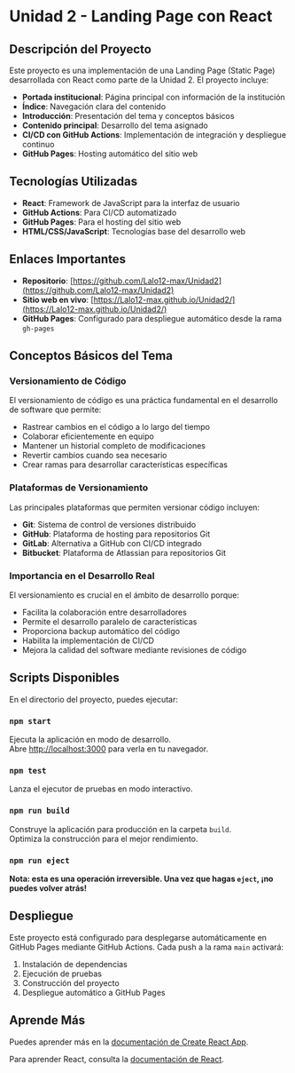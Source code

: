 # Unidad 2 - Landing Page con React

## Descripción del Proyecto

Este proyecto es una implementación de una Landing Page (Static Page) desarrollada con React como parte de la Unidad 2. El proyecto incluye:

- **Portada institucional**: Página principal con información de la institución
- **Índice**: Navegación clara del contenido
- **Introducción**: Presentación del tema y conceptos básicos
- **Contenido principal**: Desarrollo del tema asignado
- **CI/CD con GitHub Actions**: Implementación de integración y despliegue continuo
- **GitHub Pages**: Hosting automático del sitio web

## Tecnologías Utilizadas

- **React**: Framework de JavaScript para la interfaz de usuario
- **GitHub Actions**: Para CI/CD automatizado
- **GitHub Pages**: Para el hosting del sitio web
- **HTML/CSS/JavaScript**: Tecnologías base del desarrollo web

## Enlaces Importantes

- **Repositorio**: [https://github.com/Lalo12-max/Unidad2](https://github.com/Lalo12-max/Unidad2)
- **Sitio web en vivo**: [https://Lalo12-max.github.io/Unidad2/](https://Lalo12-max.github.io/Unidad2/)
- **GitHub Pages**: Configurado para despliegue automático desde la rama `gh-pages`

## Conceptos Básicos del Tema

### Versionamiento de Código
El versionamiento de código es una práctica fundamental en el desarrollo de software que permite:
- Rastrear cambios en el código a lo largo del tiempo
- Colaborar eficientemente en equipo
- Mantener un historial completo de modificaciones
- Revertir cambios cuando sea necesario
- Crear ramas para desarrollar características específicas

### Plataformas de Versionamiento
Las principales plataformas que permiten versionar código incluyen:
- **Git**: Sistema de control de versiones distribuido
- **GitHub**: Plataforma de hosting para repositorios Git
- **GitLab**: Alternativa a GitHub con CI/CD integrado
- **Bitbucket**: Plataforma de Atlassian para repositorios Git

### Importancia en el Desarrollo Real
El versionamiento es crucial en el ámbito de desarrollo porque:
- Facilita la colaboración entre desarrolladores
- Permite el desarrollo paralelo de características
- Proporciona backup automático del código
- Habilita la implementación de CI/CD
- Mejora la calidad del software mediante revisiones de código

## Scripts Disponibles

En el directorio del proyecto, puedes ejecutar:

### `npm start`

Ejecuta la aplicación en modo de desarrollo.\
Abre [http://localhost:3000](http://localhost:3000) para verla en tu navegador.

### `npm test`

Lanza el ejecutor de pruebas en modo interactivo.

### `npm run build`

Construye la aplicación para producción en la carpeta `build`.\
Optimiza la construcción para el mejor rendimiento.

### `npm run eject`

**Nota: esta es una operación irreversible. Una vez que hagas `eject`, ¡no puedes volver atrás!**

## Despliegue

Este proyecto está configurado para desplegarse automáticamente en GitHub Pages mediante GitHub Actions. Cada push a la rama `main` activará:

1. Instalación de dependencias
2. Ejecución de pruebas
3. Construcción del proyecto
4. Despliegue automático a GitHub Pages

## Aprende Más

Puedes aprender más en la [documentación de Create React App](https://facebook.github.io/create-react-app/docs/getting-started).

Para aprender React, consulta la [documentación de React](https://reactjs.org/).






